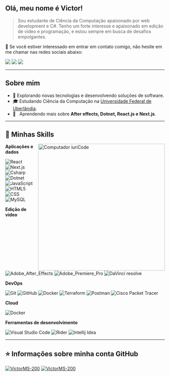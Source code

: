 ## Olá, meu nome é <strong>Victor!</strong>

> Sou estudante de Ciência da Computação apaixonado por web development e C#. Tenho um forte interesse e apaixonado em edição de video e programação, e estou sempre em busca de desafios empolgantes.

💬 Se você estiver interessado em entrar em contato comigo, não hesite em me chamar nas redes sociais abaixo:

<p align="left">
  <a href="mailto:victorm20005@gmail.com" alt="Gmail">
  <img src="https://img.shields.io/badge/-Gmail-FF0000?style=flat-square&labelColor=FF0000&logo=gmail&logoColor=white&link=mailto:victorm20005@gmail.com" /></a>

  <a href="https://www.linkedin.com/in/victor-martins-3565a4268/" alt="Linkedin">
  <img src="https://img.shields.io/badge/-Linkedin-0e76a8?style=flat-square&logo=Linkedin&logoColor=white&link=https://www.linkedin.com/in/victor-martins-3565a4268/" /></a>

  <a href="https://instagram.com/victor.ma18?igshid=NGVhN2U2NjQ0Yg==" alt="Instagram">
  <img src="https://img.shields.io/badge/-Instagram-DF0174?style=flat-square&labelColor=DF0174&logo=instagram&logoColor=white&link=LINK-DO-SEU-INSTAGRAM"/></a>
</p> 

---

## Sobre mim


- 🤔 Explorando novas tecnologias e desenvolvendo soluções de software.
- 🎓 Estudando Ciência da Computação na <a href="https://ufu.br/">Universidade Federal de Uberlândia</a>.
- 🌱 &nbsp; Aprendendo mais sobre **After effects, Dotnet, React.js e Next.js**.
  
---

## 🚀 Minhas Skills

<img src="https://raw.githubusercontent.com/MicaelliMedeiros/micaellimedeiros/master/image/computer-illustration.png" min-width="400px" max-width="400px" width="400px" align="right" alt="Computador iuriCode">

**Aplicações e dados**

![React](https://img.shields.io/badge/-React-333333?style=flat&logo=react)
![Next.js](https://img.shields.io/badge/-Next.js-333333?style=flat&logo=nextdotjs)
![Csharp](https://img.shields.io/badge/-Csharp-333333?style=flat&logo=Csharp&logoColor=00599C)
![Dotnet](https://img.shields.io/badge/-Dotnet-333333?style=flat&logo=dotnet&logoColor=00599C)
![JavaScript](https://img.shields.io/badge/-JavaScript-333333?style=flat&logo=javascript)
![HTML5](https://img.shields.io/badge/-HTML5-333333?style=flat&logo=HTML5)
![CSS](https://img.shields.io/badge/-CSS-333333?style=flat&logo=CSS3&logoColor=1572B6)
![MySQL](https://img.shields.io/badge/-MySQL-333333?style=flat&logo=mysql)


**Edição de video**

![Adobe_After_Effects](https://img.shields.io/badge/-Adobe_After_Effects-333333?style=flat&logo=adobeaftereffects)
![Adobe_Premiere_Pro](https://img.shields.io/badge/-Adobe_Premiere_Pro-333333?style=flat&logo=adobepremierepro)
![DaVinci resolve](https://img.shields.io/badge/DaVinci-resolve-333333?style=flat&logo=davinciresolve)

**DevOps**

![Git](https://img.shields.io/badge/-Git-333333?style=flat&logo=git)
![GitHub](https://img.shields.io/badge/-GitHub-333333?style=flat&logo=github)
![Docker](https://img.shields.io/badge/-Docker-333333?style=flat&logo=docker)
![Terraform](https://img.shields.io/badge/-Terraform-333333?style=flat&logo=terraform)
![Postman](https://img.shields.io/badge/-Postman-333333?style=flat&logo=postman)
![Cisco Packet Tracer](https://img.shields.io/badge/-Cisco%20Packet%20Tracer-333333?style=flat&logo=cisco)

**Cloud**

![Docker](https://img.shields.io/badge/-Aws-333333?style=flat&logo=amazonwebservices)

**Ferramentas de desenvolvimento**

![Visual Studio Code](https://img.shields.io/badge/-Visual%20Studio%20Code-333333?style=flat&logo=visual-studio-code&logoColor=007ACC)
![Rider](https://img.shields.io/badge/-Rider-333333?style=flat&logo=rider)
![Intellij Idea](https://img.shields.io/badge/-Intellij%20Idea-333333?style=flat&logo=intellijidea)

---

## ⭐ Informações sobre minha conta GitHub
  [![VictorMS-200](https://github-readme-stats.vercel.app/api?username=VictorMS-200&theme=highcontrast)](https://github.com/VictorMS-200?tab=repositories)
  [![VictorMS-200](https://github-readme-stats.vercel.app/api/top-langs/?username=VictorMS-200&hide=html&layout=compact&theme=highcontrast)](https://github.com/VictorMS-200?tab=repositories)
